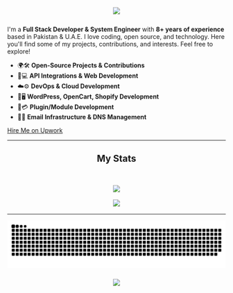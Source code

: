 <h1 align="center">
<img src="https://readme-typing-svg.herokuapp.com?font=Montserrat&weight=700&size=22&duration=3000&pause=1000&color=FED257&center=true&vCenter=true&width=435&lines=Hi,+I'm+Mohsin!;Welcome+to+My+WebSmith+Lore!"/>
</h1>

I'm a **Full Stack Developer & System Engineer** with **8+ years of experience** based in Pakistan & U.A.E. I love coding, open source, and technology. Here you'll find some of my projects, contributions, and interests. Feel free to explore!

- 🌍🛠️ **Open-Source Projects & Contributions**
- 🔗💻 **API Integrations & Web Development**
- ☁️⚙️ **DevOps & Cloud Development**
- 🛒🖥️ **WordPress, OpenCart, Shopify Development**
- 🧩💳 **Plugin/Module Development**
- 📧🌐 **Email Infrastructure & DNS Management**

<a href="https://www.upwork.com/freelancers/mohsinamerriaz">Hire Me on Upwork</a>

---

<h2 align="center">My Stats</h2>
<br>
<p align="center"><img src="https://komarev.com/ghpvc/?username=mohsinamerriaz&color=FED257&style=flat-square&label=Profile+Views&abbreviated=true"/></p>
<div align="center">
  <img width="390" src="https://github-readme-stats-salesp07.vercel.app/api?username=mohsinamerriaz&count_private=true&show_icons=true&theme=react&rank_icon=github&border_radius=10"/>
  <br/>
</div>

---

![snake gif](https://raw.githubusercontent.com/Platane/snk/output/github-contribution-grid-snake.svg)

<h3 align="center">
<img src="https://readme-typing-svg.herokuapp.com?font=Montserrat&weight=700&size=22&duration=3000&pause=1000&color=FED257&center=true&vCenter=true&width=435&lines=%F0%9F%9A%80+Always+learning+%26+building!;Get+in+Touch+with+me+on+LinkedIn!"/>
</h3>